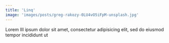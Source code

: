 ```yaml
---
title: 'Linq'
image: 'images/posts/greg-rakozy-0LU4vO5iFpM-unsplash.jpg'
---
```


Lorem III ipsum dolor sit amet, consectetur adipisicing elit, sed do eiusmod
tempor incididunt ut 

